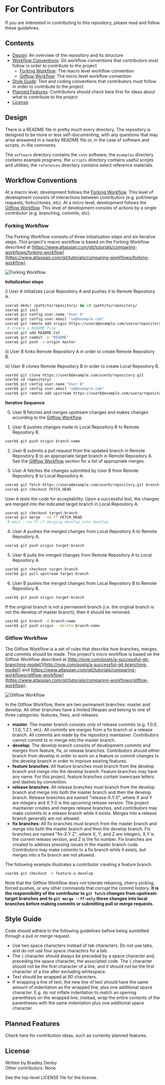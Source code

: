 # For Contributors

If you are interested in contributing to this repository, please read and follow
these guidelines.

## Contents

* [Design](#design): An overview of the repository and its structure
* [Workflow Conventions](#workflow-conventions): Git workflow conventions that
  contributors must follow in order to contribute to the project
    * [Forking Workflow](#forking-workflow): The macro level workflow convention
    * [Gitflow Workflow](#gitflow-workflow): The micro level workflow convention
* [Style Guide](#style-guide): Text and coding conventions that contributors
  must follow in order to contribute to the project
* [Planned Features](#planned-features): Contributors should check here first
  for ideas about what to contribute to the project
* [License](#license)

## <a name="design"></a> Design

There is a README file in pretty much every directory. The repository is
designed to be more or less self-documenting, with any questions that may arise
answered in a nearby README file or, in the case of software and scripts,
in-file comments.

The `software` directory contains the `cote` software; the `examples` directory
contains example programs; the `scripts` directory contains useful scripts and
utilities; the `references` directory contains select reference materials.

## <a name="workflow-conventions"></a> Workflow Conventions

At a macro level, development follows the [Forking Workflow](#forking-workflow).
This level of development consists of interactions between contributors (e.g.
pull/merge requests, forks/clones, etc). At a micro level, development follows
the [Gitflow Workflow](#gitflow-workflow). This level of development consists of
actions by a single contributor (e.g. branching, commits, etc).

### <a name="forking-workflow"></a> Forking Workflow

The Forking Workflow consists of three initialization steps and six iterative
steps. This project's macro workflow is based on the Forking Workflow described
at [https://www.atlassian.com/git/tutorials/comparing-workflows/forking-workflow](https://www.atlassian.com/git/tutorials/comparing-workflows/forking-workflow).

![Forking Workflow](images/forking-workflow.png)

**Initialization steps**

i) User A initializes Local Repository A and pushes it to Remote Repository A.
```bash
usera$ mkdir /path/to/repository/ && cd /path/to/repository/
usera$ git init
usera$ git config user.name "User A"
usera$ git config user.email "ua@example.com"
usera$ git remote add origin https://usera@example.com/usera/repository.git
 # Create a README file
usera$ git add README.txt
usera$ git commit -m "README"
usera$ git push -u origin master
```

ii) User B forks Remote Repository A in order to create Remote Repository B.

iii) User B clones Remote Repository B in order to create Local Repository B.
```bash
userb$ git clone https://userb@example.com/userb/repository.git
userb$ cd repository/
userb$ git config user.name "User B"
userb$ git config user.email "ub@example.com"
userb$ git remote add upstream https://userb@example.com/usera/repository.git
```

**Iterative Sequence**

0) User B fetches and merges upstream changes and makes changes according to
   the [Gitflow Workflow](#gitflow-workflow).

1) User B pushes changes made to Local Repository B to Remote Repository B.
```bash
userb$ git push origin branch-name
```

2) User B submits a pull request from the updated branch in Remote Repository B
   to an appropriate target branch in Remote Repository A. See the
   [Gitflow Workflow](#gitflow-workflow) section for a list of appropriate
   merges.

3) User A fetches the changes submitted by User B from Remote Repository B to
   Local Repository A.
```bash
usera$ git fetch https://usera@example.com/userb/repository.git branch-name
usera$ git checkout FETCH_HEAD
```
User A tests the code for acceptability. Upon a successful test, the changes
are merged into the indicated target branch in Local Repository A.
```bash
usera$ git checkout target-branch
usera$ git merge --no-ff FETCH_HEAD
 # omit --no-ff if merging develop into develop
```

4) User A pushes the merged changes from Local Repository A to Remote
   Repository A.
```bash
usera$ git push origin target-branch
```

5) User B pulls the merged changes from Remote Repository A to Local
   Repository A.
```bash
userb$ git checkout target-branch
userb$ git pull upstream target-branch
```

6) User B pushes the merged changes from Local Repository B to Remote
   Repository B.
```bash
userb$ git push origin target-branch
```
If the original branch is not a permanent branch (i.e. the original branch is
not the develop of master branch), then it should be removed.
```bash
userb$ git branch -d branch-name
userb$ git push origin --delete branch-name
```

### <a name="gitflow-workflow"></a> Gitflow Workflow

The Gitflow Workflow is a set of rules that describe how branches, merges, and
commits should be made. This project's micro workflow is based on the Gitflow
Workflow described at [http://nvie.com/posts/a-successful-git-branching-model/](http://nvie.com/posts/a-successful-git-branching-model/)
and [https://www.atlassian.com/git/tutorials/comparing-workflows/gitflow-workflow](https://www.atlassian.com/git/tutorials/comparing-workflows/gitflow-workflow).

![Gitflow Workflow](images/gitflow-workflow.png)

In the Gitflow Workflow, there are two permanent branches: master and develop.
All other branches have a limited lifespan and belong to one of three
categories: features, fixes, and releases.

* **master**: The master branch consists only of release commits (e.g. 1.0.0,
  1.1.0, 1.2.1, etc). All commits are merges from a fix branch or a release
  branch. All commits are made by the repository maintainer. Contributors
  cannot commit to or merge into the master branch.
* **develop**: The develop branch consists of development commits and merges
  from feature, fix, or release branches. Contributors should either branch
  from develop in order to work on a feature or commit changes to the develop
  branch in order to improve existing features.
* **feature branches**: All feature branches must branch from the develop
  branch and merge into the develop branch. Feature branches may have any name.
  For this project, feature branches contain lowercase letters and dashes by
  convention.
* **release branches**: All release branches must branch from the develop
  branch and merge into both the master branch and then the develop branch.
  Release branches are named "release-X.Y.0", where X and Y are integers and
  X.Y.0 is the upcoming release version. The project maintainer creates and
  merges release branches, and contributors may make commits to a release
  branch while it exists. Merges into a release branch generally are not
  allowed.
* **fix branches**: All fix branches must branch from the master branch and
  merge into both the master branch and then the develop branch. Fix branches
  are named "fix-X.Y.Z", where X, Y, and Z are integers, X.Y is the current
  release version, and Z is the fix number. Fix branches are created to address
  pressing issues in the master branch code. Contributors may make commits to a
  fix branch while it exists, but merges into a fix branch are not allowed.

The following example illustrates a contributor creating a feature branch.
```bash
userb$ git checkout -b feature-a develop
```

Note that the Gitflow Workflow does not tolerate rebasing, cherry picking,
forced pushes, or any other commands that corrupt the commit history. **It is
the responsibility of the contributor to `git fetch` changes from upstream
target branches and to `git merge --ff-only` these changes into local branches
before making commits or submitting pull or merge requests.**

## <a name="style-guide"></a> Style Guide

Code should adhere to the following guidelines before being sumbitted through a
pull or merge request.

* Use two space characters instead of tab characters. Do not use tabs, and do
  not use four space characters for a tab.
* The `{` character should always be preceded by a space character and,
  preceding the space character, the associated code. The `{` character should
  not be the first character of a line, and it should not be the first character
  of a line after excluding whitespace.
* Text should be wrapped at 80 characters.
* If wrapping a line of text, the new line of text should have the same amount
  of indentation as the wrapped line, plus one additional space character. E.g.
  do not inflate indentation to match an opening parenthesis on the wrapped
  line; instead, wrap the entire contents of the parentheses with the same
  indentation plus one additional space character.

## <a name="planned-features"></a> Planned Features

Check here for contribution ideas, such as currently planned features.

## <a name="license"></a> License

Written by Bradley Denby  
Other contributors: None

See the top-level LICENSE file for the license.

